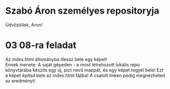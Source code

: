 # Szabó Áron személyes repositoryja
Üdvözöllek, Áron!
# 03 08-ra feladat

Az index.html állományba illessz bele egy képet!<br> Ennek menete: A saját gépeden - a most létrehozott lokális repo könyvtárába készíts egy új, pict nevű mappát, és egy képet tegyél bele! Ezt a képet építsd bele az index.html fájlba! A csatolt linken pedig megnézheted az eredményt!
